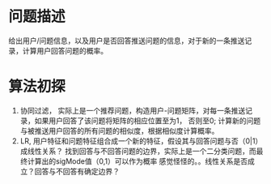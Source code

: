 # 问题描述
给出用户/问题信息，以及用户是否回答推送问题的信息，对于新的一条推送记录，计算用户回答问题的概率。

# 算法初探

1. 协同过滤， 实际上是一个推荐问题，构造用户-问题矩阵，对每一条推送记录，如果用户回答了该问题将矩阵的相应位置至为1， 否则至0;
   计算新的问题与被推送用户回答的所有问题的相似度，根据相似度计算概率。
2. LR, 用户特征和问题特征组合成一个新的特征，假设其与回答问题与否（0|1）成线性关系？ 找到回答与不回答问题的边界，实际上是一个二分类问题，而最终计算出的sigMode值（0,1）可以作为概率
   感觉怪怪的。。线性关系是否成立？回答与不回答有确定边界？
